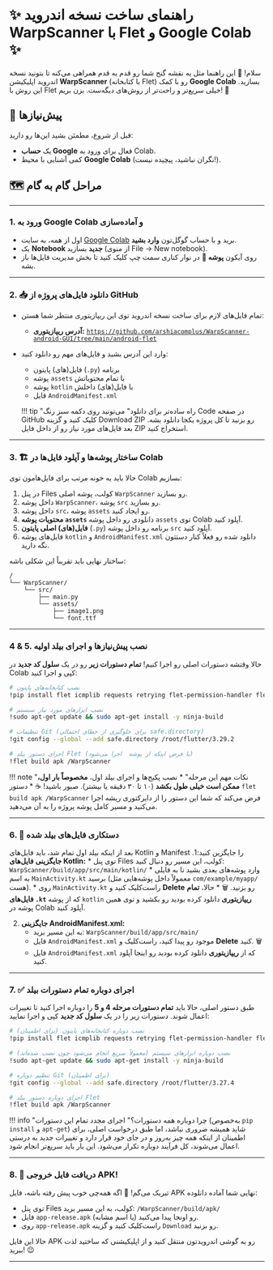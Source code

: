 # ✨ راهنمای ساخت نسخه اندروید WarpScanner با Flet و Google Colab ✨

سلام! 👋 این راهنما مثل یه نقشه گنج شما رو قدم به قدم همراهی می‌کنه تا بتونید نسخه اندروید اپلیکیشن **WarpScanner** (با کتابخانه Flet) رو با کمک **Google Colab** بسازید. این روش با Flet خیلی سریع‌تر و راحت‌تر از روش‌های دیگه‌ست. بزن بریم! 🚀

## 🎯 پیش‌نیازها

قبل از شروع، مطمئن بشید این‌ها رو دارید:

*   یک **حساب Google** فعال برای ورود به Colab.
*   کمی آشنایی با محیط **Google Colab** (نگران نباشید، پیچیده نیست!).

## 🗺️ مراحل گام به گام

---

### 1. ورود به Google Colab و آماده‌سازی

*   اول از همه، به سایت [Google Colab](https://colab.research.google.com/) برید و با حساب گوگل‌تون **وارد بشید**.
*   یک **Notebook جدید** بسازید (از منوی File -> New notebook).
*   روی آیکون **پوشه 📂** در نوار کناری سمت چپ کلیک کنید تا بخش مدیریت فایل‌ها باز بشه.

---

### 2. 📥 دانلود فایل‌های پروژه از GitHub

*   تمام فایل‌های لازم برای ساخت نسخه اندروید توی این ریپازیتوری منتظر شما هستن:
    *   **آدرس ریپازیتوری:** [`https://github.com/arshiacomplus/WarpScanner-android-GUI/tree/main/android-flet`](https://github.com/arshiacomplus/WarpScanner-android-GUI/tree/main/android-flet)
*   وارد این آدرس بشید و فایل‌های مهم رو دانلود کنید:
    *   فایل(های) پایتون (`.py`) برنامه
    *   پوشه `assets` با تمام محتویاتش
    *   پوشه `kotlin` با فایل(های) داخلش
    *   فایل `AndroidManifest.xml`

    !!! tip "راه ساده‌تر برای دانلود"
        می‌تونید روی دکمه سبز رنگ Code در صفحه GitHub کلیک کنید و گزینه Download ZIP رو بزنید تا کل پروژه یکجا دانلود بشه. بعد فایل‌های مورد نیاز رو از داخل فایل ZIP استخراج کنید.
---

### 3. 🏗️ ساختار پوشه‌ها و آپلود فایل‌ها در Colab

حالا باید یه خونه مرتب برای فایل‌هامون توی Colab بسازیم:

1.  در پنل Files کولب، پوشه اصلی `WarpScanner` رو بسازید.
2.  داخل پوشه `WarpScanner`، پوشه `src` رو بسازید.
3.  داخل پوشه `src`، پوشه `assets` رو ایجاد کنید.
4.  **محتویات پوشه `assets`** دانلودی رو داخل پوشه `assets` توی Colab آپلود کنید.
5.  **فایل(های) اصلی پایتون** (`.py`) برنامه رو داخل پوشه `src` آپلود کنید.
6.  فایل‌های پوشه `kotlin` و `AndroidManifest.xml` دانلود شده رو فعلاً کنار دستتون نگه دارید.

ساختار نهایی باید تقریباً این شکلی باشه:

```
/
└── WarpScanner/
    └── src/
        ├── main.py
        └── assets/
            ├── image1.png
            └── font.ttf
```

---

###  4 & 5. نصب پیش‌نیازها و اجرای بیلد اولیه

حالا وقتشه دستورات اصلی رو اجرا کنیم! **تمام دستورات زیر** رو در یک **سلول کد جدید** در Colab کپی و اجرا کنید:

```bash
# نصب کتابخانه‌های پایتون
!pip install flet icmplib requests retrying flet-permission-handler flet_onesignal

# نصب ابزارهای مورد نیاز سیستم
!sudo apt-get update && sudo apt-get install -y ninja-build

# تنظیمات Git (برای جلوگیری از خطای احتمالی safe.directory)
!git config --global --add safe.directory /root/flutter/3.29.2

# اجرای دستور بیلد Flet (با فرض اینکه از پوشه  اجرا می‌شود)
!flet build apk /WarpScanner
```

!!! note "نکات مهم این مرحله"
    *   نصب پکیج‌ها و اجرای بیلد اول، **مخصوصاً بار اول، ممکن است خیلی طول بکشد** (۱۰ تا ۳۰ دقیقه یا بیشتر). صبور باشید! ☕
    *   دستور `flet build apk /WarpScanner` فرض می‌کند که شما این دستور را از دایرکتوری ریشه اجرا می‌کنید و مسیر کامل پوشه پروژه را به آن می‌دهید.

---

### 6. 🔧 دستکاری فایل‌های بیلد شده

بعد از اینکه بیلد اول تمام شد، باید فایل‌های Kotlin و Manifest را جایگزین کنید:1.  **جایگزینی فایل‌های Kotlin:**    *   توی پنل Files کولب، این مسیر رو دنبال کنید:        `WarpScanner/build/app/src/main/kotlin/`    *   وارد پوشه‌های بعدی بشید تا به فایلی به اسم `MainActivity.kt` برسید (معمولاً داخل پوشه‌هایی مثل `com/example/myapp/` هست).
    *   روی `MainActivity.kt` راست‌کلیک کنید و **Delete** رو بزنید. 🗑️
    *   حالا، **تمام فایل‌های `.kt`** که از پوشه `kotlin` **ریپازیتوری** دانلود کرده بودید رو بکشید و توی همین پوشه در Colab آپلود کنید.

2.  **جایگزینی AndroidManifest.xml:**
    *   به این مسیر برید:
        `WarpScanner/build/app/src/main/`
    *   فایل `AndroidManifest.xml` موجود رو پیدا کنید، راست‌کلیک و **Delete** کنید. 🗑️
    *   فایل `AndroidManifest.xml` که از **ریپازیتوری** دانلود کرده بودید رو اینجا آپلود کنید.

---

### 7. ✅ اجرای دوباره تمام دستورات بیلد

طبق دستور اصلی، حالا باید **تمام دستورات مرحله 4 و 5** را دوباره اجرا کنید تا تغییرات اعمال شوند. دستورات زیر را در یک **سلول کد جدید** کپی و اجرا نمایید:

```bash
# نصب دوباره کتابخانه‌های پایتون (برای اطمینان)
!pip install flet icmplib requests retrying flet-permission-handler flet_onesignal

# نصب دوباره ابزارهای سیستم (معمولاً سریع انجام می‌شود چون نصب شده‌اند)
!sudo apt-get update && sudo apt-get install -y ninja-build

# تنظیم دوباره Git (برای اطمینان)
!git config --global --add safe.directory /root/flutter/3.27.4

# اجرای دوباره دستور بیلد Flet
!flet build apk /WarpScanner
```

!!! info "چرا دوباره همه دستورات؟"
    اجرای مجدد تمام این دستورات (به‌خصوص `pip install` و `apt-get`) شاید همیشه ضروری نباشد، اما طبق درخواست اصلی، برای اطمینان از اینکه همه چیز به‌روز و در جای خود قرار دارد و تغییرات جدید به درستی اعمال می‌شوند، کل فرآیند دوباره تکرار می‌شود. این بار باید سریع‌تر انجام شود.

---

### 8. 🎉 دریافت فایل خروجی APK!

تبریک می‌گم! 🥳 اگه همه‌چی خوب پیش رفته باشه، فایل APK نهایی شما آماده دانلوده:

*   توی پنل Files کولب، به این مسیر برید:
    `/WarpScanner/build/apk/`
*   فایل `app-release.apk` (یا اسم مشابه) رو اونجا پیدا می‌کنید.
*   روی `app-release.apk` راست‌کلیک کنید و گزینه `Download` رو بزنید.

حالا این فایل APK رو به گوشی اندرویدتون منتقل کنید و از اپلیکیشنی که ساختید لذت ببرید! 😉

---
